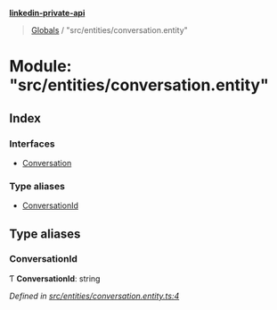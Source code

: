 **[linkedin-private-api](../README.md)**

> [Globals](../globals.md) / "src/entities/conversation.entity"

# Module: "src/entities/conversation.entity"

## Index

### Interfaces

- [Conversation](../interfaces/_src_entities_conversation_entity_.conversation.md)

### Type aliases

- [ConversationId](_src_entities_conversation_entity_.md#conversationid)

## Type aliases

### ConversationId

Ƭ **ConversationId**: string

_Defined in [src/entities/conversation.entity.ts:4](https://github.com/david1asher/linkedin-private-api/blob/8f509eb/src/entities/conversation.entity.ts#L4)_

